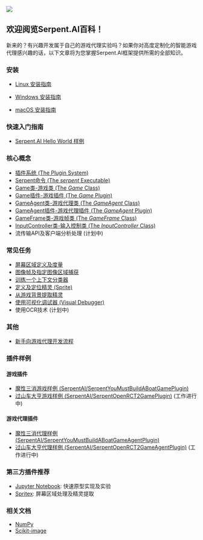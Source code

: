 ![](https://s3.ca-central-1.amazonaws.com/serpent-ai-assets/wiki/wiki_home.png)

## 欢迎阅览Serpent.AI百科！

新来的？有兴趣开发属于自己的游戏代理实验吗？如果你对高度定制化的智能游戏代理感兴趣的话，以下文章将为您掌握Serpent.AI框架提供所需的全部知识。



### 安装
* [Linux 安装指南](https://github.com/SerpentAI/Serpent/wiki/Linux-Installation-Guide)

* [Windows 安装指南](https://github.com/SerpentAI/SerpentAI/wiki/Windows-Installation-Guide)
* [macOS 安装指南](https://github.com/SerpentAI/SerpentAI/wiki/macOS-Installation-Guide)

### 快速入门指南

* [Serpent.AI Hello World 样例](https://github.com/SerpentAI/SerpentAI/wiki/The-Serpent.AI-Hello-World)

### 核心概念

* [插件系统 (The Plugin System)](https://github.com/SerpentAI/SerpentAI/wiki/The-Serpent.AI-Plugin-System)
* [Serpent命令 (The _serpent_ Executable)](https://github.com/SerpentAI/SerpentAI/wiki/The-'serpent'-Executable)
* [Game类-游戏类 (The _Game_ Class)](https://github.com/SerpentAI/SerpentAI/wiki/The-'Game'-Class)
* [Game插件-游戏插件 (The _Game_ Plugin)](https://github.com/SerpentAI/SerpentAI/wiki/The-'Game'-Plugin)
* [GameAgent类-游戏代理类 (The _GameAgent_ Class)](https://github.com/SerpentAI/SerpentAI/wiki/The-'GameAgent'-Class)
* [GameAgent插件-游戏代理插件 (The _GameAgent_ Plugin)](https://github.com/SerpentAI/SerpentAI/wiki/The-'GameAgent'-Plugin)
* [GameFrame类-游戏帧类 (The _GameFrame_ Class)](https://github.com/SerpentAI/SerpentAI/wiki/The-'GameFrame'-Class)
* [InputController类-输入控制类 (The _InputController_ Class)](https://github.com/SerpentAI/SerpentAI/wiki/The-'InputController'-Class)
* 流传输API及客户端分析处理 (计划中)

### 常见任务

* [屏幕区域定义及度量](https://github.com/SerpentAI/SerpentAI/wiki/Defining-Screen-Regions)
* [图像帧及指定图像区域捕获](https://github.com/SerpentAI/SerpentAI/wiki/Capturing-Frames-and-Regions)
* [训练一个上下文分类器](https://github.com/SerpentAI/SerpentAI/wiki/Training-a-Context-Classifier)
* [定义及定位精灵 (Sprite)](https://github.com/SerpentAI/SerpentAI/wiki/Identifying-and-Locating-Sprites)
* [从游戏背景提取精灵](https://github.com/SerpentAI/SerpentAI/wiki/Isolating-Sprites-from-their-Backgrounds)
* [使用可视化调试器 (Visual Debugger)](https://github.com/SerpentAI/SerpentAI/wiki/Using-the-Visual-Debugger)
* 使用OCR技术 (计划中)

### 其他

* [新手向游戏代理开发流程](https://github.com/SerpentAI/SerpentAI/wiki/Game-Agent-Development-Starter-Workflow)

### 插件样例

#### 游戏插件

* [魔性三消游戏样例 (SerpentAI/SerpentYouMustBuildABoatGamePlugin)](https://github.com/SerpentAI/SerpentYouMustBuildABoatGamePlugin)
* [过山车大亨游戏样例 (SerpentAI/SerpentOpenRCT2GamePlugin)](https://github.com/SerpentAI/SerpentOpenRCT2GamePlugin) (工作进行中)

#### 游戏代理插件

* [魔性三消代理样例 (SerpentAI/SerpentYouMustBuildABoatGameAgentPlugin)](https://github.com/SerpentAI/SerpentYouMustBuildABoatGameAgentPlugin)
* [过山车大亨代理样例 (SerpentAI/SerpentOpenRCT2GameAgentPlugin)](https://github.com/SerpentAI/SerpentOpenRCT2GameAgentPlugin) (工作进行中)

### 第三方插件推荐

* [Jupyter Notebook](https://github.com/jupyter/notebook): 快速原型实现及实验
* [Spritex](https://github.com/codetorex/spritex): 屏幕区域处理及精灵提取

### 相关文档

* [NumPy](https://docs.scipy.org/doc/numpy-dev/dev/)
* [Scikit-image](http://scikit-image.org/docs/stable/)